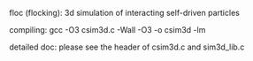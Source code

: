 floc (flocking): 3d simulation of interacting self-driven particles

compiling: gcc -O3 csim3d.c -Wall -O3 -o csim3d -lm

detailed doc:  please see the header of csim3d.c and sim3d_lib.c
